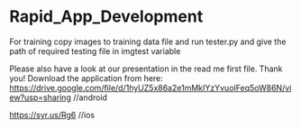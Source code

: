 # Rapid_App_Development
For training copy images to training data file and run tester.py and give the path of required testing file in imgtest variable 

Please also have a look at our presentation in the read me first file. Thank you!
Download the application from here:
https://drive.google.com/file/d/1hyUZ5x86a2e1mMkIYzYvuoIFeq5oW86N/view?usp=sharing //android

https://syr.us/Rg6 //ios
